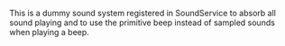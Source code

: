 This is a dummy sound system registered in SoundService to absorb all sound playing and to use the primitive beep instead of sampled sounds when playing a beep.